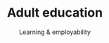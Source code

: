 ---
title: Adult education
subtitle: Learning &amp; employability
description: |
  We deliver affordable workshops and adult education courses, great for improving skills, meeting people and having fun. We also offer regular job clubs with advice on writing CVs and job searching.
introduction_title: We help you gain skills and boost your employability
introduction: |
 Whether you want help with basics like maths, English and IT, or more creative skills like sewing and nail art, we can help. We’ve helped people into higher education and back into work after unemployment.
introduction_photo: '/images/learning-intro.jpg'
childname: courses
facts:
- figure: '61'
  description: We’ve employed 61 staff, making us one of the biggest employers in West Wakefield
- figure: '56'
  description: We’ve engaged with 56 volunteers, with over 5,000 hours of time volunteered
- figure: '57'
  description: We’ve coordinated and helped deliver 57 education and skills based courses
- figure: '30'
  description: We’ve directly helped 30 people to find employment
story: learning
---